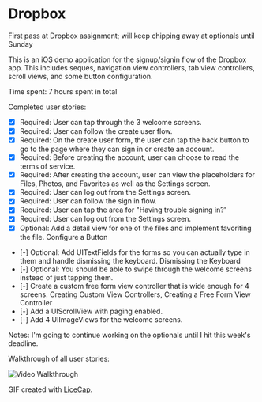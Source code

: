 # Dropbox
First pass at Dropbox assignment; will keep chipping away at optionals until Sunday

This is an iOS demo application for the signup/signin flow of the Dropbox app. This includes seques, navigation view controllers, tab view controllers, scroll views, and some button configuration.

Time spent: 7 hours spent in total

Completed user stories:

 * [x] Required: User can tap through the 3 welcome screens.
 * [x] Required: User can follow the create user flow.
 * [x] Required: On the create user form, the user can tap the back button to go to the page where they can sign in or create an account.
 * [x] Required: Before creating the account, user can choose to read the terms of service.
 * [x] Required: After creating the account, user can view the placeholders for Files, Photos, and Favorites as well as the Settings screen.
 * [x] Required: User can log out from the Settings screen.
 * [x] Required: User can follow the sign in flow.
 * [x] Required: User can tap the area for "Having trouble signing in?"
 * [x] Required: User can log out from the Settings screen.
 * [x] Optional: Add a detail view for one of the files and implement favoriting the file. Configure a Button
 * [-] Optional: Add UITextFields for the forms so you can actually type in them and handle dismissing the keyboard. Dismissing the Keyboard
 * [-] Optional: You should be able to swipe through the welcome screens instead of just tapping them.
 * [-] Create a custom free form view controller that is wide enough for 4 screens. Creating Custom View Controllers, Creating a Free Form View Controller
 * [-] Add a UIScrollView with paging enabled.
 * [-] Add 4 UIImageViews for the welcome screens.

Notes:
I'm going to continue working on the optionals until I hit this week's deadline.

Walkthrough of all user stories:

![Video Walkthrough](.gif)

GIF created with [LiceCap](http://www.cockos.com/licecap/).
